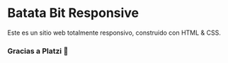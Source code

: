 # Batata Bit Responsive
Este es un sitio web totalmente responsivo, construido con HTML & CSS.
### Gracias a Platzi 💚
